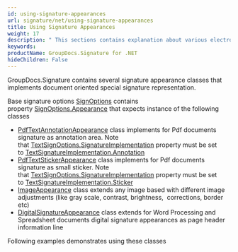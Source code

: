 ```yaml
---
id: using-signature-appearances
url: signature/net/using-signature-appearances
title: Using Signature Appearances
weight: 17
description: " This sections contains explanation about various electronic signature visual appearances on document page."
keywords: 
productName: GroupDocs.Signature for .NET
hideChildren: False
---
```

GroupDocs.Signature contains several signature appearance classes that implements document oriented special signature representation.

Base signature options [SignOptions](https://apireference.groupdocs.com/net/signature/groupdocs.signature.options/signoptions) contains property [SignOptions.Appearance](https://apireference.groupdocs.com/net/signature/groupdocs.signature.options/signoptions/properties/appearance) that expects instance of the following classes

*   [PdfTextAnnotationAppearance](https://apireference.groupdocs.com/net/signature/groupdocs.signature.options.appearances/pdftextannotationappearance) class implements for Pdf documents signature as annotation area. Note that [TextSignOptions.SignatureImplementation](https://apireference.groupdocs.com/net/signature/groupdocs.signature.options/textsignoptions/properties/signatureimplementation) property must be set to [TextSignatureImplementation.Annotation](https://apireference.groupdocs.com/net/signature/groupdocs.signature.domain/textsignatureimplementation)
*   [PdfTextStickerAppearance](https://apireference.groupdocs.com/net/signature/groupdocs.signature.options.appearances/pdftextstickerappearance) class implements for Pdf documents signature as small sticker. Note that [TextSignOptions.SignatureImplementation](https://apireference.groupdocs.com/net/signature/groupdocs.signature.options/textsignoptions/properties/signatureimplementation) property must be set to [TextSignatureImplementation.Sticker](https://apireference.groupdocs.com/net/signature/groupdocs.signature.domain/textsignatureimplementation)
*   [ImageAppearance](https://apireference.groupdocs.com/net/signature/groupdocs.signature.options.appearances/imageappearance) class extends any image based with different image adjustments (like gray scale, contrast, brightness,  corrections, border etc)
*   [DigitalSignatureAppearance](https://apireference.groupdocs.com/net/signature/groupdocs.signature.options.appearances/digitalsignatureappearance) class extends for Word Processing and Spreadsheet documents digital signature appearances as page header information line
    

Following examples demonstrates using these classes
